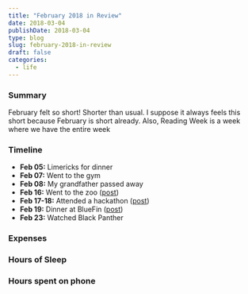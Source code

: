```yaml
---
title: "February 2018 in Review"
date: 2018-03-04
publishDate: 2018-03-04
type: blog
slug: february-2018-in-review
draft: false
categories:
  - life
---
```


### Summary

February felt so short! Shorter than usual. I suppose it always feels this short because February is short already. Also, Reading Week is a week where we have the entire week 

### Timeline

* **Feb 05:** Limericks for dinner
* **Feb 07:** Went to the gym
* **Feb 08:** My grandfather passed away
* **Feb 16:** Went to the zoo ([post](http://edelgrace.me/blog/long-weekend-penguins-and-hacks))
* **Feb 17-18:** Attended a hackathon ([post](http://edelgrace.me/blog/long-weekend-penguins-and-hacks))
* **Feb 19:** Dinner at BlueFin ([post](http://edelgrace.me/blog/long-weekend-penguins-and-hacks))
* **Feb 23:** Watched Black Panther

### Expenses

### Hours of Sleep

### Hours spent on phone
